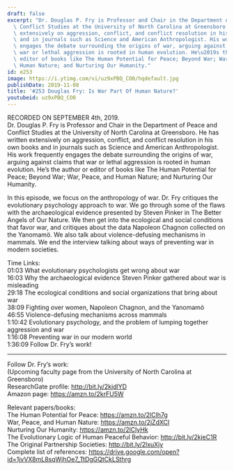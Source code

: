 ```yaml
---
draft: false
excerpt: "Dr. Douglas P. Fry is Professor and Chair in the Department of Peace and\
  \ Conflict Studies at the University of North Carolina at Greensboro. He has written\
  \ extensively on aggression, conflict, and conflict resolution in his own books\
  \ and in journals such as Science and American Anthropologist. His work frequently\
  \ engages the debate surrounding the origins of war, arguing against claims that\
  \ war or lethal aggression is rooted in human evolution. He\u2019s the author or\
  \ editor of books like The Human Potential for Peace; Beyond War; War, Peace, and\
  \ Human Nature; and Nurturing Our Humanity."
id: e253
image: https://i.ytimg.com/vi/uz9xPBQ_CO0/hqdefault.jpg
publishDate: 2019-11-08
title: '#253 Douglas Fry: Is War Part Of Human Nature?'
youtubeid: uz9xPBQ_CO0
---
```

RECORDED ON SEPTEMBER 4th, 2019.  
Dr. Douglas P. Fry is Professor and Chair in the Department of Peace and Conflict Studies at the University of North Carolina at Greensboro. He has written extensively on aggression, conflict, and conflict resolution in his own books and in journals such as Science and American Anthropologist. His work frequently engages the debate surrounding the origins of war, arguing against claims that war or lethal aggression is rooted in human evolution. He’s the author or editor of books like The Human Potential for Peace; Beyond War; War, Peace, and Human Nature; and Nurturing Our Humanity.

In this episode, we focus on the anthropology of war. Dr. Fry critiques the evolutionary psychology approach to war. We go through some of the flaws with the archaeological evidence presented by Steven Pinker in The Better Angels of Our Nature. We then get into the ecological and social conditions that favor war, and critiques about the data Napoleon Chagnon collected on the Yanomamö. We also talk about violence-defusing mechanisms in mammals. We end the interview talking about ways of preventing war in modern societies.

Time Links:  
01:03  What evolutionary psychologists get wrong about war  
16:03  Why the archaeological evidence Steven Pinker gathered about war is misleading  
29:18  The ecological conditions and social organizations that bring about war  
38:09  Fighting over women, Napoleon Chagnon, and the Yanomamö  
46:55  Violence-defusing mechanisms across mammals  
1:10:42  Evolutionary psychology, and the problem of lumping together aggression and war  
1:16:08  Preventing war in our modern world  
1:36:09  Follow Dr. Fry’s work!

---

Follow Dr. Fry’s work:  
(Upcoming faculty page from the University of North Carolina at Greensboro)  
ResearchGate profile: http://bit.ly/2kjdlYD  
Amazon page: https://amzn.to/2krFU5W

Relevant papers/books:  
The Human Potential for Peace: https://amzn.to/2lClh7g  
War, Peace, and Human Nature: https://amzn.to/2jZdXCl  
Nurturing Our Humanity: https://amzn.to/2lClyHk  
The Evolutionary Logic of Human Peaceful Behavior: http://bit.ly/2kjeC1R  
The Original Partnership Societies: http://bit.ly/2lxuXjy  
Complete list of references: https://drive.google.com/open?id=1jvVX8mL8sqWjhOe7_TtDgGQtCkLSthrg
